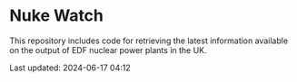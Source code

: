 # Nuke Watch

This repository includes code for retrieving the latest information available on the output of EDF nuclear power plants in the UK.

Last updated: 2024-06-17 04:12